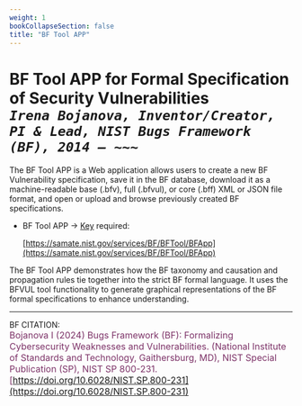 ```yaml
---
weight: 1
bookCollapseSection: false
title: "BF Tool APP"
---
```


<!-- Google tag (gtag.js) -->
<script async src="https://www.googletagmanager.com/gtag/js?id=G-PJ364XPP9F"></script>
<script>
  window.dataLayer = window.dataLayer || [];
  function gtag(){dataLayer.push(arguments);}
  gtag('js', new Date());

  gtag('config', 'G-PJ364XPP9F');
</script>

# BF Tool APP for Formal Specification of Security Vulnerabilities<br/> _`Irena Bojanova, Inventor/Creator, PI & Lead, NIST Bugs Framework (BF), 2014 – ~~~`_

The BF Tool APP is a Web application allows users to create a new BF Vulnerability specification, save it in the BF database, download it as a machine-readable base (.bfv), full (.bfvul), or core (.bff) XML or JSON file format, and open or upload and browse previously created BF specifications. 

- BF Tool APP &rarr; [Key](https://forms.gle/SRZyva5Vn1i4dQQ2A) required:

  [https://samate.nist.gov/services/BF/BFTool/BFApp](https://samate.nist.gov/services/BF/BFTool/BFApp)

The BF Tool APP demonstrates how the BF taxonomy and causation and propagation rules tie together into the strict BF formal language. It uses the BFVUL tool functionality to generate graphical representations of the BF formal specifications to enhance understanding. 

_______________________________
BF CITATION: <br/>
<l style="font-size: 16px; color: #7D3368"> Bojanova I (2024) Bugs Framework (BF): Formalizing Cybersecurity Weaknesses and Vulnerabilities. (National Institute of Standards and Technology, Gaithersburg, MD), NIST Special Publication (SP), NIST SP 800-231. [https://doi.org/10.6028/NIST.SP.800-231](https://doi.org/10.6028/NIST.SP.800-231)</l>  <br/>